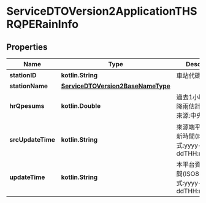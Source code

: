 
# ServiceDTOVersion2ApplicationTHSRQPERainInfo

## Properties
Name | Type | Description | Notes
------------ | ------------- | ------------- | -------------
**stationID** | **kotlin.String** | 車站代碼 | 
**stationName** | [**ServiceDTOVersion2BaseNameType**](ServiceDTOVersion2BaseNameType.md) |  |  [optional]
**hrQpesums** | **kotlin.Double** | 過去1小時雷達定量降雨估計雨量(資料來源:中央氣象局) | 
**srcUpdateTime** | **kotlin.String** | 來源端平台資料更新時間(ISO8601格式:yyyy-MM-ddTHH:mm:sszzz) | 
**updateTime** | **kotlin.String** | 本平台資料更新時間(ISO8601格式:yyyy-MM-ddTHH:mm:sszzz) | 



